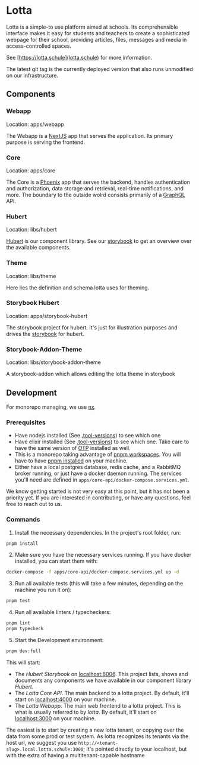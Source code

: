 # Lotta

Lotta is a simple-to use platform aimed at schools.
Its comprehensible interface makes it easy for students and teachers
to create a sophisticated webpage for their school,
providing articles, files, messages and media in access-controlled spaces.

See [https://lotta.schule](lotta.schule) for more information.

The latest git tag is the currently deployed version that also runs
unmodified on our infrastructure.

## Components

### Webapp

Location: apps/webapp

The Webapp is a [NextJS](https://nextjs.org/) app that serves the application.
Its primary purpose is serving the frontend.

### Core

Location: apps/core

The Core is a [Phoenix](https://www.phoenixframework.org/) app that serves the backend,
handles authentication and authorization, data storage and retrieval, real-time notifications,
and more.
The boundary to the outside wolrd consists primarily of a [GraphQL](https://graphql.org/) API.

### Hubert

Location: libs/hubert

[Hubert](https://www.npmjs.com/package/@lotta-schule/hubert) is our component library.
See our [storybook](https://lotta-schule.github.io/web) to get an overview over the
available components.

### Theme

Location: libs/theme

Here lies the definition and schema lotta uses for theming.

### Storybook Hubert

Location: apps/storybook-hubert

The storybook project for hubert. It's just for illustration purposes and drives the
[storybook](https://lotta-schule.github.io/web) for hubert.

### Storybook-Addon-Theme

Location: libs/storybook-addon-theme

A storybook-addon which allows editing the lotta theme in storybook

## Development

For monorepo managing, we use [nx](https://nx.dev/).

### Prerequisites

- Have nodejs installed (See [.tool-versions](.tool-versions)) to see which one
- Have elixir installed (See [.tool-versions](.tool-versions)) to see which one.
  Take care to have the same version of [OTP](https://en.wikipedia.org/wiki/Open_Telecom_Platform) installed as well.
- This is a monorepo taking advantage of [pnpm workspaces](https://pnpm.io/workspaces).
  You will have to have [pnpm installed](https://pnpm.io/installation) on your machine.
- Either have a local postgres database, redis cache, and a RabbitMQ broker running,
  or just have a docker daemon running.
  The services you'll need are defined in `apps/core-api/docker-compose.services.yml`.

We know getting started is not very easy at this point, but it has not been a priority yet.
If you are interested in contributing, or have any questions, feel free to reach out to us.

### Commands

1. Install the necessary dependencies. In the project's root folder, run:

```sh
pnpm install
```

2. Make sure you have the necessary services running. If you have docker installed, you can start them with:

```sh
docker-compose -f apps/core-api/docker-compose.services.yml up -d
```

3. Run all available tests (this will take a few minutes, depending on the machine you run it on):

```sh
pnpm test
```

4. Run all available linters / typecheckers:

```sh
pnpm lint
pnpm typecheck
```

5. Start the Development environment:

```sh
pnpm dev:full
```

This will start:

- The _Hubert Storybook_ on [localhost:6006](http://localhost:6006).
  This project lists, shows and documents any components we have available
  in our component library _Hubert_.
- The _Lotta Core API_. The main backend to a lotta project.
  By default, it'll start on [localhost:4000](http://localhost:4000) on
  your machine.
- The _Lotta Webapp_. The main web frontend to a lotta project.
  This is what is usually referred to by _lotta_.
  By default, it'll start on [localhost:3000](http://localhost:3000) on
  your machine.

The easiest is to start by creating a new lotta tenant, or copying over
the data from some prod or test system. As lotta recognizes its tenants
via the host url, we suggest you use `http://<tenant-slug>.local.lotta.schule:3000`;
It's pointed directly to your localhost, but with the extra of having
a multitenant-capable hostname
